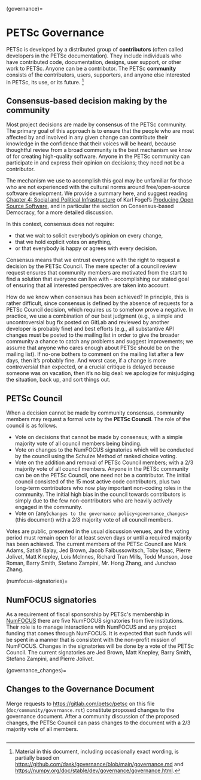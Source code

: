 (governance)=

# PETSc Governance

PETSc is developed by a distributed group of **contributors** (often called developers in the PETSc documentation).
They include individuals who have contributed code, documentation, designs, user support,
or other work to PETSc. Anyone can be a contributor. The PETSc **community** consists of the contributors, users, supporters, and anyone else interested in PETSc,
its use, or its future. [^source-footnote]

## Consensus-based decision making by the community

Most project decisions are made by consensus of the PETSc community. The primary goal of this approach is to ensure that the people who are
most affected by and involved in any given change can contribute their knowledge in the confidence that their voices will be heard, because thoughtful
review from a broad community is the best mechanism we know of for creating high-quality software. Anyone in the PETSc community can participate in and express their opinion
on decisions; they need not be a contributor.

The mechanism we use to accomplish this goal may be unfamiliar for those who are not experienced with the cultural norms around free/open-source software development.
We provide a summary here, and suggest reading [Chapter 4: Social and Political Infrastructure](https://producingoss.com/en/social-infrastructure.html) of Karl Fogel’s
[Producing Open Source Software](https://producingoss.com/en/index.html), and in particular the section on Consensus-based Democracy, for a more detailed discussion.

In this context, consensus does not require:

- that we wait to solicit everybody’s opinion on every change,
- that we hold explicit votes on anything,
- or that everybody is happy or agrees with every decision.

Consensus means that we entrust everyone with the right to request a decision by the PETSc Council.
The mere specter of a council review request ensures that community members
are motivated from the start to find a solution that everyone can live with – accomplishing our stated goal
of ensuring that all interested perspectives are taken into account.

How do we know when consensus has been achieved? In principle, this is rather difficult, since consensus
is defined by the absence of requests for a PETSc Council decision, which requires us to somehow prove a negative.
In practice, we use a combination of our best judgment
(e.g., a simple and uncontroversial bug fix posted on GitLab and reviewed by another developer is probably fine)
and best efforts (e.g., all substantive API changes must be posted to the mailing list in order to give the broader
community a chance to catch any problems and suggest improvements; we assume that anyone who cares enough about
PETSc should be on the mailing list). If no-one bothers to comment on the mailing list
after a few days, then it’s probably fine. And worst case, if a change is more controversial than expected, or a crucial critique
is delayed because someone was on vacation, then it’s no big deal: we apologize for misjudging the situation, back up, and sort things out.

## PETSc Council

When a decision cannot be made by community consensus, community members may request a formal vote by the **PETSc Council**.
The role of the council is as follows.

- Vote on decisions that cannot be made by consensus; with a simple majority vote of all council members being binding.
- Vote on changes to the NumFOCUS signatories which will be conducted by the council using the Schulze Method of ranked choice voting.
- Vote on the addition and removal of PETSc Council members; with a 2/3 majority vote of all council members. Anyone in the PETSc community can
  be on the PETSc Council, one need not be a contributor. The initial council consisted of the 15 most active code contributors,
  plus two long-term contributors who now play important non-coding roles in the community. The initial high bias in the council towards contributors
  is simply due to the few non-contributors who are heavily actively engaged in the community.
- Vote on {any}`changes to the governance policy<governance_changes>` (this document) with a 2/3 majority vote of all council members.

Votes are public, presented in the usual discussion venues, and the voting period must remain open for at least seven days or until a required majority has been achieved.
The current members of the PETSc Council are
Mark Adams,
Satish Balay,
Jed Brown,
Jacob Faibussowitsch,
Toby Isaac,
Pierre Jolivet,
Matt Knepley,
Lois McInnes,
Richard Tran Mills,
Todd Munson,
Jose Roman,
Barry Smith,
Stefano Zampini,
Mr. Hong Zhang, and
Junchao Zhang.

(numfocus-signatories)=

## NumFOCUS signatories

As a requirement of fiscal sponsorship by PETSc's membership in [NumFOCUS](http://numfocus.org) there are five NumFOCUS signatories from five institutions.
Their role is to manage interactions with NumFOCUS and any project funding that comes through NumFOCUS.
It is expected that such funds will be spent in a manner that is consistent with the non-profit mission of NumFOCUS. Changes in the signatories will
be done by a vote of the PETSc Council. The current signatories are
Jed Brown,
Matt Knepley,
Barry Smith,
Stefano Zampini, and
Pierre Jolivet.

(governance_changes)=

## Changes to the Governance Document

Merge requests to <https://gitlab.com/petsc/petsc> on this file (`doc/community/governance.rst`) constitute proposed changes to the governance document.
After a community discussion of the proposed changes, the PETSc Council can pass changes to the document with a 2/3 majority vote of all members.

```{rubric} Footnotes
```

[^source-footnote]: Material in this document, including occasionally exact wording, is partially based on <https://github.com/dask/governance/blob/main/governance.md> and <https://numpy.org/doc/stable/dev/governance/governance.html>.
